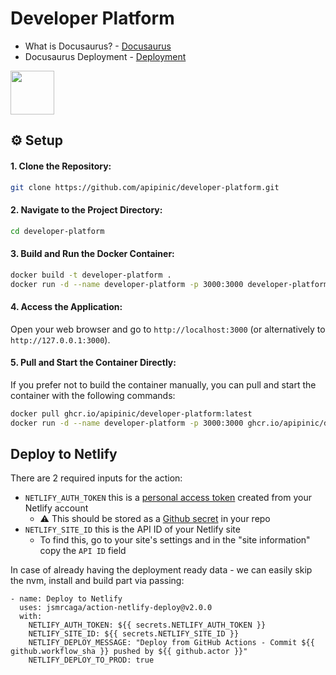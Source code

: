 
# Developer Platform

- What is Docusaurus? - [Docusaurus](https://docusaurus.io/docs)
- Docusaurus Deployment - [Deployment](https://docusaurus.io/docs/deployment)

<img src = "https://docusaurus.io/img/docusaurus_keytar.svg" height = "70">

## ⚙️ Setup
#### 1. Clone the Repository: 
   ```sh
   git clone https://github.com/apipinic/developer-platform.git
   ```
#### 2. Navigate to the Project Directory: 
   ```sh
   cd developer-platform
   ```
#### 3. Build and Run the Docker Container:
   ```sh
   docker build -t developer-platform .
   docker run -d --name developer-platform -p 3000:3000 developer-platform
   ```
#### 4. Access the Application:
   Open your web browser and go to `http://localhost:3000` (or alternatively to `http://127.0.0.1:3000`).

#### 5. Pull and Start the Container Directly:
   If you prefer not to build the container manually, you can pull and start the container with the following commands:
   ```sh
   docker pull ghcr.io/apipinic/developer-platform:latest
   docker run -d --name developer-platform -p 3000:3000 ghcr.io/apipinic/developer-platform:latest
   ```
## Deploy to Netlify
There are 2 required inputs for the action:
- `NETLIFY_AUTH_TOKEN` this is a [personal access token](https://app.netlify.com/user/applications#personal-access-tokens) created from your Netlify account
  - ⚠️ This should be stored as a [Github secret](https://help.github.com/en/actions/configuring-and-managing-workflows/creating-and-storing-encrypted-secrets) in your repo
- `NETLIFY_SITE_ID` this is the API ID of your Netlify site
  - To find this, go to your site's settings and in the "site information" copy the `API ID` field

In case of already having the deployment ready data - we can easily skip the nvm, install and build part via passing:

```
- name: Deploy to Netlify
  uses: jsmrcaga/action-netlify-deploy@v2.0.0
  with:
    NETLIFY_AUTH_TOKEN: ${{ secrets.NETLIFY_AUTH_TOKEN }}
    NETLIFY_SITE_ID: ${{ secrets.NETLIFY_SITE_ID }}
    NETLIFY_DEPLOY_MESSAGE: "Deploy from GitHub Actions - Commit ${{ github.workflow_sha }} pushed by ${{ github.actor }}"
    NETLIFY_DEPLOY_TO_PROD: true
```
